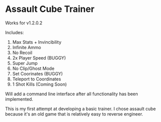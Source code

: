 # Assault Cube Trainer
Works for v1.2.0.2

Includes:

1) Max Stats + Invincibility
2) Infinite Ammo
3) No Recoil
4) 2x Player Speed (BUGGY)
5) Super Jump
6) No Clip/Ghost Mode
7) Set Coorinates (BUGGY)
8) Teleport to Coordinates
9) 1 Shot Kills (Coming Soon)

Will add a command line interface after all functionality has been implemented.

This is my first attempt at developing a basic trainer. I chose assault cube because it's an old game that is relatively easy to reverse engineer.
